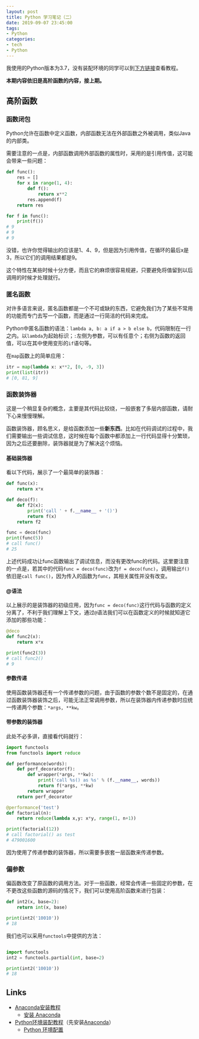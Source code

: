 ```yaml
---
layout: post
title: Python 学习笔记（二）
date: 2019-09-07 23:45:00
tags:
- Python
categories:
- tech
- Python
---
```


我使用的Python版本为3.7，没有装配环境的同学可以到[下方链接](#Links)查看教程。

**本期内容依旧是高阶函数的内容，接上期。**

## 高阶函数

### 函数闭包

Python允许在函数中定义函数，内部函数无法在外部函数之外被调用，类似Java的内部类。

需要注意的一点是，内部函数调用外部函数的属性时，采用的是引用传值，这可能会带来一些问题：

```python
def func():
    res = []
    for x in range(1, 4):
        def f():
            return x**2
        res.append(f)
    return res

for f in func():
    print(f())
# 9
# 9
# 9
```

没错，也许你觉得输出的应该是1、4、9，但是因为引用传值，在循环的最后x是3，所以它们的调用结果都是9。

这个特性在某些时候十分方便，而且它的麻烦很容易规避，只要避免将值留到以后调用的时候才处理就行。

### 匿名函数

对许多语言来说，匿名函数都是一个不可或缺的东西，它避免我们为了某些不常用的功能而专门去写一个函数，而是通过一行简洁的代码来完成。

Python中匿名函数的语法：`lambda a, b: a if a > b else b`，代码限制在一行之内。以`lambda`为起始标识；`:`左侧为参数，可以有任意个；右侧为函数的返回值，可以在其中使用变形的`if`语句等。

在`map`函数上的简单应用：

```python
itr = map(lambda x: x**2, [0, -9, 3])
print(list(itr))
# [0, 81, 9]
```

### 函数装饰器

这是一个稍显复杂的概念，主要是其代码比较绕，一般嵌套了多层内部函数，请耐下心来慢慢理解。

函数装饰器，顾名思义，是给函数添加一些**新东西**。比如在代码调试的过程中，我们需要输出一些调试信息，这时候在每个函数中都添加上一行代码显得十分繁琐，因为之后还要删除，装饰器就是为了解决这个烦恼。

#### 基础装饰器

看以下代码，展示了一个最简单的装饰器：

```python
def func(x):
    return x*x

def deco(f):
    def f2(x):
        print('call ' + f.__name__ + '()')
        return f(x)
    return f2

func = deco(func)
print(func(5))
# call func()
# 25
```

上述代码成功让func函数输出了调试信息，而没有更改func的代码。这里要注意的一点是，若其中的代码`func = deco(func)`改为`f = deco(func)`，调用输出`f()`依旧是`call func()`，因为传入的函数为`func`，其相关属性并没有改变。

#### @语法

以上展示的是装饰器的初级应用，因为`func = deco(func)`这行代码与函数的定义分离了，不利于我们理解上下文，通过`@`语法我们可以在函数定义的时候就知道它添加的那些功能：

```python
@deco
def func2(x):
    return x*x

print(func2(3))
# call func2()
# 9
```

#### 参数传递

使用函数装饰器还有一个传递参数的问题，由于函数的参数个数不是固定的，在通过函数装饰器装饰之后，可能无法正常调用参数，所以在装饰器内传递参数时应统一传递两个参数：`*args, **kw`。

#### 带参数的装饰器

此处不必多讲，直接看代码就行：

```python
import functools
from functools import reduce

def performance(words):
    def perf_decorator(f):
        def wrapper(*args, **kw):
            print('call %s() as %s' % (f.__name__, words))
            return f(*args, **kw)
        return wrapper
    return perf_decorator

@performance('test')
def factorial(n):
    return reduce(lambda x,y: x*y, range(1, n+1))

print(factorial(12))
# call factorial() as test
# 479001600
```

因为使用了传递参数的装饰器，所以需要多嵌套一层函数来传递参数。

### 偏参数

偏函数改变了原函数的调用方法。对于一些函数，经常会传递一些固定的参数，在不更改这些函数的源码的情况下，我们可以使用高阶函数来进行包装：

```python
def int2(x, base=2):
    return int(x, base)

print(int2('10010'))
# 18
```

我们也可以采用`functools`中提供的方法：

```python

import functools
int2 = functools.partial(int, base=2)

print(int2('10010'))
# 18
```

## Links

* [Anaconda安装教程](https://wilfredshen.cn/2019/08/26/2019-08-26-%E5%AE%89%E8%A3%85%20Anaconda/)
  * [安装 Anaconda](https://wilfredshen.cn/2019/08/26/2019-08-26-%E5%AE%89%E8%A3%85%20Anaconda/)
* [Python环境装配教程](https://wilfredshen.cn/2019/08/26/2019-08-26-Python%20%E7%8E%AF%E5%A2%83%E9%85%8D%E7%BD%AE/)（先安装[Anaconda](https://wilfredshen.cn/2019/08/26/2019-08-26-%E5%AE%89%E8%A3%85%20Anaconda/)）
  * [Python 环境配置](https://wilfredshen.cn/2019/08/26/2019-08-26-Python%20%E7%8E%AF%E5%A2%83%E9%85%8D%E7%BD%AE/)
